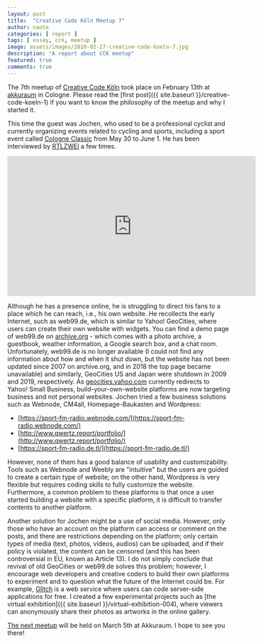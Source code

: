 ```yaml
---
layout: post
title:  "Creative Code Köln Meetup 7"
author: naoto
categories: [ report ]
tags: [ essay, cck, meetup ]
image: assets/images/2020-02-27-creative-code-koeln-7.jpg
description: "A report about CCK meetup"
featured: true
comments: true
---
```


The 7th meetup of [Creative Code Köln](https://creativecodekoeln.github.io/) took place on February 13th at [akkuraum](https://www.akkuraum.com/) in Cologne. Please read the [first post]({{ site.baseurl }}/creative-code-koeln-1) if you want to know the philosophy of the meetup and why I started it.

This time the guest was Jochen, who used to be a professional cyclist and currently organizing events related to cycling and sports, including a sport event called [Cologne Classic](https://www.cologneclassic.de/) from May 30 to June 1. He has been interviewed by [RTLZWEI](https://www.youtube.com/watch?v=flpFgYjjYog) a few times.

<iframe width="560" height="315" src="https://www.youtube.com/embed/flpFgYjjYog" frameborder="0" allow="accelerometer; autoplay; encrypted-media; gyroscope; picture-in-picture" allowfullscreen></iframe>

Although he has a presence online, he is struggling to direct his fans to a place which he can reach, i.e., his own website. He recollects the early Internet, such as web99.de, which is similar to Yahoo! GeoCities, where users can create their own website with widgets. You can find a demo page of web99.de on [archive.org](https://web.archive.org/web/20080225164135/http://www.demo.web99.de/) - which comes with a photo archive, a guestbook, weather information, a Google search box, and a chat room. Unfortunately, web99.de is no longer available (I could not find any information about how and when it shut down, but the website has not been updated since 2007 on archive.org, and in 2018 the top page became unavailable) and similarly, GeoCities US and Japan were shutdown in 2009 and 2019, respectively. As [geocities.yahoo.com](https://geocities.yahoo.com) currently redirects to Yahoo! Small Business, build-your-own-website platforms are now targeting business and not personal websites. Jochen tried a few business solutions such as Webnode, CM4all, Homepage-Baukasten and Wordpress:

* [https://sport-fm-radio.webnode.com/](https://sport-fm-radio.webnode.com/)
* [http://www.qwertz.report/portfolio/](http://www.qwertz.report/portfolio/)
* [https://sport-fm-radio.de.tl/](https://sport-fm-radio.de.tl/)

However, none of them has a good balance of usability and customizability. Tools such as Webnode and Weebly are "intuitive" but the users are guided to create a certain type of website; on the other hand, Wordpress is very flexible but requires coding skills to fully customize the website. Furthermore, a common problem to these platforms is that once a user started building a website with a specific platform, it is difficult to transfer contents to another platform.

Another solution for Jochen might be a use of social media. However, only those who have an account on the platform can access or comment on the posts, and there are restrictions depending on the platform; only certain types of media (text, photos, videos, audios) can be uploaded, and if their policy is violated, the content can be censored (and this has been controversial in EU, known as Article 13). I do not simply conclude that revival of old GeoCities or web99.de solves this problem; however, I encourage web developers and creative coders to build their own platforms to experiment and to question what the future of the Internet could be. For example, [Glitch](https://glitch.com) is a web service where users can code server-side applications for free. I created a few experimental projects such as [the virtual exhibition]({{ site.baseurl }}/virtual-exhibition-004), where viewers can anonymously share their photos as artworks in the online gallery.

[The next meetup](https://www.meetup.com/akkuraum/events/cxlllrybcfbhb/) will be held on March 5th at Akkuraum. I hope to see you there!